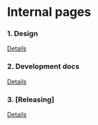 # Internal pages

### 1. Design
[Details](/design/main.md)

### 2. Development docs
[Details](/dev/)

### 3. [Releasing]
[Details](/rel/main.md)
